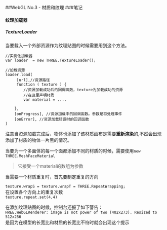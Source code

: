 ##WebGL No.3 - 材质和纹理
###笔记 
#### 纹理加载器  
##### TextureLoader  
当要载入一个外部资源作为纹理贴图的时候需要用到这个方法。 

	//实例化加载器  
	var loader  = new THREE.TextureLoader();
	
	//加载资源
	loader.load(
	     [url],//资源路径
		 function ( texture ) {
			//资源加载成功后的回调函数，texture为加载成功的资源
			//在这里声明材质
			var material = ....

		},
		[onProgress], //资源加载中的回调函数。参数是将处理事件
		[onError], //资源加载错误时的回调函数
	)


注意当资源加载完成后，物体也添加了该材质画布是需要**重新渲染**的,不然会出现添加了材质的物体一片黑的情况。

当要为一个多面体的每一个面都添加不同的材质的时候，需要使用`new THREE.MeshFaceMaterial`

>它接受一个material的数组为参数

当需要一个材质重复时，首先要制定重复的方向

`texture.wrapS = texture.wrapT = THREE.RepeatWrapping;`  
在设置各个方向上的重复次数  
`texture.repeat.set(4,4)`

在添加纹理贴图的时候，控制台还报了如下警告：  
`HREE.WebGLRenderer: image is not power of two (402x273). Resized to 512x256`   
是因为在模型的长宽比和材质的长宽比不符时就会出现这个提示
